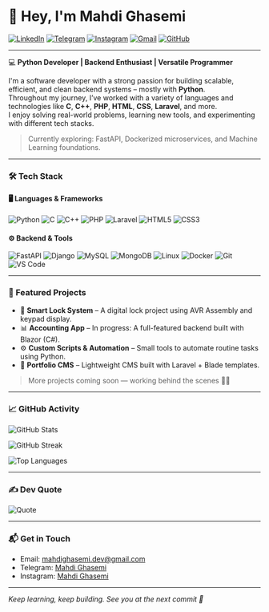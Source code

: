 # 👋 Hey, I'm Mahdi Ghasemi


[![LinkedIn](https://img.shields.io/badge/-LinkedIn-0077B5?style=flat&logo=linkedin&logoColor=white)](https://www.linkedin.com/in/mahdi-ghasemi-24a260379)
[![Telegram](https://img.shields.io/badge/-Telegram-26A5E4?style=flat&logo=telegram&logoColor=white)](https://t.me/MahdiGhasemidev)
[![Instagram](https://img.shields.io/badge/-Instagram-E4405F?style=flat&logo=instagram&logoColor=white)](https://instagram.com/mehdii.ghasemiii)
[![Gmail](https://img.shields.io/badge/-Gmail-D14836?style=flat&logo=gmail&logoColor=white)](mailto:mahdi.ghasemi.dev@gmail.com)
[![GitHub](https://img.shields.io/github/followers/mahdi-ghasemi?label=Follow&style=social)](https://github.com/MahdiGhasemidev)

---

💻 **Python Developer | Backend Enthusiast | Versatile Programmer**

I'm a software developer with a strong passion for building scalable, efficient, and clean backend systems – mostly with **Python**.  
Throughout my journey, I’ve worked with a variety of languages and technologies like **C**, **C++**, **PHP**, **HTML**, **CSS**, **Laravel**, and more.  
I enjoy solving real-world problems, learning new tools, and experimenting with different tech stacks.

> Currently exploring: FastAPI, Dockerized microservices, and Machine Learning foundations.

---

### 🛠 Tech Stack

#### 🖥 Languages & Frameworks
![Python](https://img.shields.io/badge/-Python-3776AB?style=flat&logo=python&logoColor=white)
![C](https://img.shields.io/badge/-C-00599C?style=flat&logo=c&logoColor=white)
![C++](https://img.shields.io/badge/-C++-00599C?style=flat&logo=cplusplus&logoColor=white)
![PHP](https://img.shields.io/badge/-PHP-777BB4?style=flat&logo=php&logoColor=white)
![Laravel](https://img.shields.io/badge/-Laravel-FF2D20?style=flat&logo=laravel&logoColor=white)
![HTML5](https://img.shields.io/badge/-HTML5-E34F26?style=flat&logo=html5&logoColor=white)
![CSS3](https://img.shields.io/badge/-CSS3-1572B6?style=flat&logo=css3&logoColor=white)

#### ⚙️ Backend & Tools
![FastAPI](https://img.shields.io/badge/-FastAPI-005571?style=flat&logo=fastapi)
![Django](https://img.shields.io/badge/-Django-092E20?style=flat&logo=django&logoColor=white)
![MySQL](https://img.shields.io/badge/-MySQL-4479A1?style=flat&logo=mysql&logoColor=white)
![MongoDB](https://img.shields.io/badge/-MongoDB-4EA94B?style=flat&logo=mongodb&logoColor=white)
![Linux](https://img.shields.io/badge/-Linux-FCC624?style=flat&logo=linux&logoColor=black)
![Docker](https://img.shields.io/badge/-Docker-2496ED?style=flat&logo=docker&logoColor=white)
![Git](https://img.shields.io/badge/-Git-F05032?style=flat&logo=git&logoColor=white)
![VS Code](https://img.shields.io/badge/-VSCode-007ACC?style=flat&logo=visual-studio-code&logoColor=white)

---

### 🚀 Featured Projects

- 🔐 **Smart Lock System** – A digital lock project using AVR Assembly and keypad display.
- 📊 **Accounting App** – In progress: A full-featured backend built with Blazor (C#).
- ⚙️ **Custom Scripts & Automation** – Small tools to automate routine tasks using Python.
- 🔧 **Portfolio CMS** – Lightweight CMS built with Laravel + Blade templates.

> More projects coming soon — working behind the scenes 👨‍💻

---

### 📈 GitHub Activity

![GitHub Stats](https://github-readme-stats.vercel.app/api?username=mahdi-ghasemi&show_icons=true&theme=tokyonight&hide_border=false)

![GitHub Streak](https://github-readme-streak-stats.herokuapp.com/?user=mahdi-ghasemi&theme=tokyonight&hide_border=false)

![Top Languages](https://github-readme-stats.vercel.app/api/top-langs/?username=mahdi-ghasemi&layout=compact&theme=tokyonight&hide_border=false)

---

### ✍️ Dev Quote

![Quote](https://quotes-github-readme.vercel.app/api?type=horizontal&theme=tokyonight)

---

### 📬 Get in Touch

- Email: [mahdighasemi.dev@gmail.com](mailto:mahdi.ghasemi.dev@gmail.com)  
- Telegram: [Mahdi Ghasemi](https://t.me/MahdiGhasemidev)  
- Instagram: [Mahdi Ghasemi](https://instagram.com/mahdii.ghasemiii)

---

_Keep learning, keep building. See you at the next commit 🚀_
